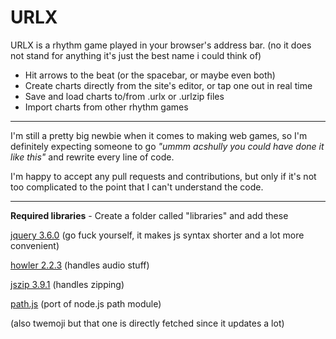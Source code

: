 # URLX
URLX is a rhythm game played in your browser's address bar. (no it does not stand for anything it's just the best name i could think of)
- Hit arrows to the beat (or the spacebar, or maybe even both)
- Create charts directly from the site's editor, or tap one out in real time
- Save and load charts to/from .urlx or .urlzip files
- Import charts from other rhythm games

---

I'm still a pretty big newbie when it comes to making web games, so I'm definitely expecting someone to go *"ummm acshully you could have done it like this"* and rewrite every line of code.

I'm happy to accept any pull requests and contributions, but only if it's not too complicated to the point that I can't understand the code.

---

**Required libraries** - Create a folder called "libraries" and add these

[jquery 3.6.0](https://cdnjs.com/libraries/jquery) (go fuck yourself, it makes js syntax shorter and a lot more convenient)

[howler 2.2.3](https://cdnjs.com/libraries/howler) (handles audio stuff)

[jszip 3.9.1](https://cdnjs.com/libraries/jszip) (handles zipping)

[path.js](https://github.com/kesuiket/path.js) (port of node.js path module)

(also twemoji but that one is directly fetched since it updates a lot)